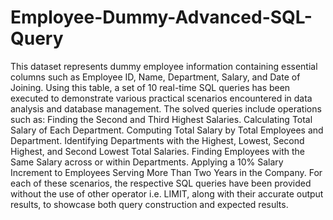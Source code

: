 # Employee-Dummy-Advanced-SQL-Query
This dataset represents dummy employee information containing essential columns such as Employee ID, Name, Department, Salary, and Date of Joining. Using this table, a set of 10 real-time SQL queries has been executed to demonstrate various practical scenarios encountered in data analysis and database management.
The solved queries include operations such as:
  Finding the Second and Third Highest Salaries.
	Calculating Total Salary of Each Department.
	Computing Total Salary by Total Employees and Department.
	Identifying Departments with the Highest, Lowest, Second Highest, and Second Lowest Total Salaries.
	Finding Employees with the Same Salary across or within Departments.
	Applying a 10% Salary Increment to Employees Serving More Than Two Years in the Company.
For each of these scenarios, the respective SQL queries have been provided without the use of other operator i.e. LIMIT, along with their accurate output results, to showcase both query construction and expected results.
